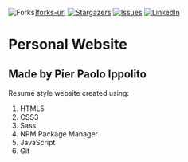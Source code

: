![Forks][forks-shield]][forks-url]
[![Stargazers][stars-shield]][stars-url]
[![Issues][issues-shield]][issues-url]
[![LinkedIn][linkedin-shield]][linkedin-url]

# Personal Website

## Made by Pier Paolo Ippolito

Resumé style website created using: <br>
1) HTML5 <br>
2) CSS3 <br>
3) Sass <br>
4) NPM Package Manager <br>
5) JavaScript <br>
6) Git

[contributors-shield]: https://img.shields.io/github/contributors/pierpaolo28/pierpaolo28.github.io.svg?style=flat-square
[contributors-url]: https://github.com/pierpaolo28/pierpaolo28.github.io/graphs/contributors
[forks-shield]: https://img.shields.io/github/forks/pierpaolo28/pierpaolo28.github.io.svg?style=flat-square
[forks-url]: https://github.com/pierpaolo28/pierpaolo28.github.io/network/members
[stars-shield]: https://img.shields.io/github/stars/pierpaolo28/pierpaolo28.github.io.svg?style=flat-square
[stars-url]: https://github.com/pierpaolo28/pierpaolo28.github.io/stargazers
[issues-shield]: https://img.shields.io/github/issues/pierpaolo28/pierpaolo28.github.io.svg?style=flat-square
[issues-url]: https://github.com/pierpaolo28/pierpaolo28.github.io/issues
[license-shield]: https://img.shields.io/github/license/pierpaolo28/pierpaolo28.github.io.svg?style=flat-square
[linkedin-shield]: https://img.shields.io/badge/-LinkedIn-black.svg?style=flat-square&logo=linkedin&colorB=555
[linkedin-url]: https://www.linkedin.com/in/pierpaolo28/
[product-screenshot]: images/screenshot.png
